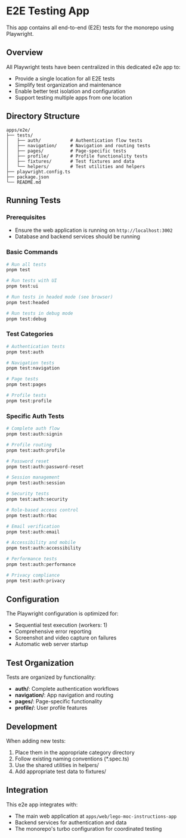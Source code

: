 # E2E Testing App

This app contains all end-to-end (E2E) tests for the monorepo using Playwright.

## Overview

All Playwright tests have been centralized in this dedicated e2e app to:
- Provide a single location for all E2E tests
- Simplify test organization and maintenance
- Enable better test isolation and configuration
- Support testing multiple apps from one location

## Directory Structure

```
apps/e2e/
├── tests/
│   ├── auth/           # Authentication flow tests
│   ├── navigation/     # Navigation and routing tests
│   ├── pages/          # Page-specific tests
│   ├── profile/        # Profile functionality tests
│   ├── fixtures/       # Test fixtures and data
│   └── helpers/        # Test utilities and helpers
├── playwright.config.ts
├── package.json
└── README.md
```

## Running Tests

### Prerequisites
- Ensure the web application is running on `http://localhost:3002`
- Database and backend services should be running

### Basic Commands

```bash
# Run all tests
pnpm test

# Run tests with UI
pnpm test:ui

# Run tests in headed mode (see browser)
pnpm test:headed

# Run tests in debug mode
pnpm test:debug
```

### Test Categories

```bash
# Authentication tests
pnpm test:auth

# Navigation tests
pnpm test:navigation

# Page tests
pnpm test:pages

# Profile tests
pnpm test:profile
```

### Specific Auth Tests

```bash
# Complete auth flow
pnpm test:auth:signin

# Profile routing
pnpm test:auth:profile

# Password reset
pnpm test:auth:password-reset

# Session management
pnpm test:auth:session

# Security tests
pnpm test:auth:security

# Role-based access control
pnpm test:auth:rbac

# Email verification
pnpm test:auth:email

# Accessibility and mobile
pnpm test:auth:accessibility

# Performance tests
pnpm test:auth:performance

# Privacy compliance
pnpm test:auth:privacy
```

## Configuration

The Playwright configuration is optimized for:
- Sequential test execution (workers: 1)
- Comprehensive error reporting
- Screenshot and video capture on failures
- Automatic web server startup

## Test Organization

Tests are organized by functionality:
- **auth/**: Complete authentication workflows
- **navigation/**: App navigation and routing
- **pages/**: Page-specific functionality
- **profile/**: User profile features

## Development

When adding new tests:
1. Place them in the appropriate category directory
2. Follow existing naming conventions (*.spec.ts)
3. Use the shared utilities in helpers/
4. Add appropriate test data to fixtures/

## Integration

This e2e app integrates with:
- The main web application at `apps/web/lego-moc-instructions-app`
- Backend services for authentication and data
- The monorepo's turbo configuration for coordinated testing
